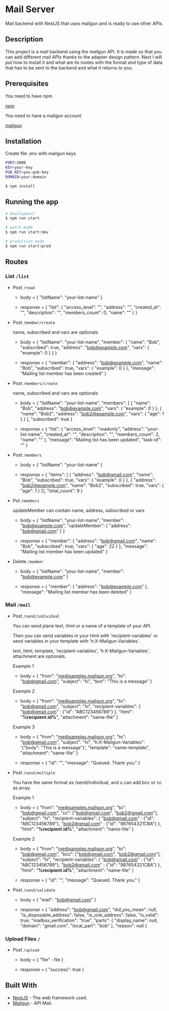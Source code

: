 # Mail Server

Mail backend with NestJS that uses mailgun and is ready to use other APIs.

## Description

This project is a mail backend using the mailgun API.
It is made so that you can add different mail APIs thanks to the adapter design pattern.
Next I will put how to install it and what are its routes with the format and type of data that has to be sent to the backend and what it returns to you.

## Prerequisites

You need to have npm

[npm](https://www.npmjs.com/get-npm)

You need to have a mailgun account

[mailgun](https://www.mailgun.com/)

## Installation

Create file .env with mailgun keys

```bash
PORT=3000
KEY=your-key
PUB_KEY=you-pub-key
DOMAIN=your-domain
```

```bash
$ npm install
```

## Running the app

```bash
# development
$ npm run start

# watch mode
$ npm run start:dev

# production mode
$ npm run start:prod
```

## Routes

### List `/list`

- Post `/read`

    - body = { "listName": "your-list-name" }

    - response = { "list": {
        "access_level": "",
        "address": "",
        "created_at": "",
        "description": "",
        "members_count": 0,
        "name": ""
        }
    }

- Post `/member/create`

    name, subscribed and vars are optionals

    - body = {
        "listName": "your-list-name",
        "member": {
            "name": "Bob",
            "subscribed": true,
            "address": "bob@example.com",
            "vars": {
                "example": 0
            }
        }
    }

    - response = {
        "member": {
            "address": "bob@example.com",
            "name": "Bob",
            "subscribed": true,
            "vars": {
                "example": 0
            }
        },
        "message": "Mailing list member has been created"
    }

- Post `/members/create`

    name, subscribed and vars are optionals

    - body = {
        "listName": "your-list-name",
        "members": [
            {
                "name": "Bob",
                "address": "bob@example.com",
                "vars": {
                    "example": 0
                }
            },
            {
                "name": "Bob2",
                "address": "bob2@example.com",
                "vars": {
                    "age": 1
                }
            }
        ],
        "subscribed": true
    }

    - response = { "list": {
            "access_level": "readonly",
            "address": "your-list-name",
            "created_at": "",
            "description": "",
            "members_count": 2,
            "name": ""
        },
        "message": "Mailing list has been updated",
        "task-id": ""
    }

- Post `/members`

    - body = { "listName": "your-list-name" }

    - response = { "items": [
            {
                "address": "bob@gmail.com",
                "name": "Bob",
                "subscribed": true,
                "vars": {
                    "example": 0
                }
            },
            {
                "address": "bob2@example.com",
                "name": "Bob2",
                "subscribed": true,
                "vars": {
                    "age": 1
                }
            }],
        "total_count": 9
    }

- Put `/members`

    updateMember can contain name, address, subscribed or vars

    - body = {
        "listName": "your-list-name",
        "member": "bob@example.com",
        "updateMember": {
            "address": "bob@gmail.com"
        }
    }

    - response = {
        "member": {
            "address": "bob@gmail.com",
            "name": "Bob",
            "subscribed": true,
            "vars": {
                "age": 22
            }
        },
        "message": "Mailing list member has been updated"
    }

- Delete `/member`

    - body = {
        "listName": "your-list-name",
        "member": "bob@example.com"
    }

    - response = {
        "member": {
            "address": "bob@example.com"
        },
        "message": "Mailing list member has been deleted"
    }

### Mail `/mail`

- Post `/send/individual`
    
    You can send plane text, html or a name of a template of your API.

    Then you can send variables in your html with 'recipient-variables' or 
    send variables in your template with 'h:X-Mailgun-Variables'.

    text, html, template, 'recipient-variables', 'h:X-Mailgun-Variables', attachment are optionals.

    Example 1

    - body = {
        "from": "me@samples.mailgun.org",
        "to": "bob@gmail.com",
        "subject": "hi",
        "text": "This is a message"
    }

    Example 2

    - body = {
        "from": "me@samples.mailgun.org",
        "to": "bob@gmail.com",
        "subject": "hi",
        "recipient-variables": {
            "bob@gmail.com" : {"id": "ABC123456789"}
        },
        "html": "<b>%recipient.id%</b>",
        "attachment": "name-file"
    }

    Example 3

    - body = {
        "from": "me@samples.mailgun.org",
        "to": "bob@gmail.com",
        "subject": "hi",
        "h:X-Mailgun-Variables": '{"body": "This is a message"}',
        "template": "name-template",
        "attachment": "name-file"
    }

    - response = {
        "id": "",
        "message": "Queued. Thank you."
    }

- Post `/send/multiple`

    You have the same format as /send/individual, and u can add bcc or cc as array.

    Example 1

    - body = {
        "from": "me@samples.mailgun.org",
        "to": "bob@gmail.com",
        "cc": ["bob@gmail.com", "bob2@gmail.com"],
        "subject": "hi",
        "recipient-variables": {
            "bob@gmail.com" : {"id": "ABC123456789"},
            "bob2@gmail.com" : {"id": "987654321CBA"}
        },
        "html": "<b>%recipient.id%</b>",
        "attachment": "name-file"
    }

    Example 2

    - body = {
        "from": "me@samples.mailgun.org",
        "to": "bob@gmail.com",
        "bcc": ["bob@gmail.com", "bob2@gmail.com"],
        "subject": "hi",
        "recipient-variables": {
            "bob@gmail.com" : {"id": "ABC123456789"},
            "bob2@gmail.com" : {"id": "987654321CBA"}
        },
        "html": "<b>%recipient.id%</b>",
        "attachment": "name-file"
    }


    - response = {
        "id": "",
        "message": "Queued. Thank you."
    }

- Post `/send/validate`

    - body = {
        "mail": "bob@gmail.com"
    }

    - response = {
        "address": "bob@gmail.com",
        "did_you_mean": null,
        "is_disposable_address": false,
        "is_role_address": false,
        "is_valid": true,
        "mailbox_verification": "true",
        "parts": {
            "display_name": null,
            "domain": "gmail.com",
            "local_part": "bob"
        },
        "reason": null
    }

### Upload Files `/`

- Post `/upload`

    - body = {
        "file" : file
    }

    - response = {
        "success": true
    }

## Built With

* [NestJS](https://nestjs.com/) - The web framework used.
* [Mailgun](https://www.mailgun.com/) - API Mail.
